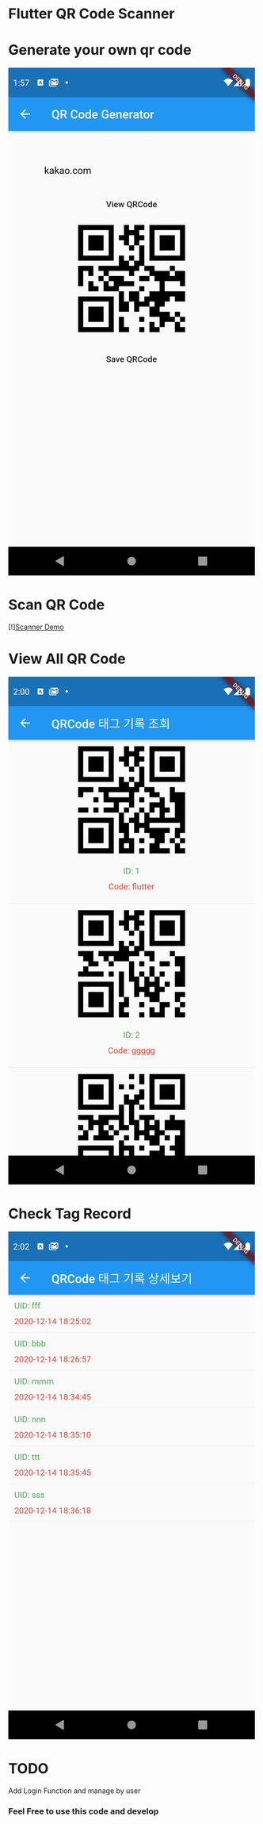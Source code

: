 # Flutter QR Code Scanner

# Generate your own qr code
![Generator](screenshot/generate_qr_code.png)

# Scan QR Code
[!][Scanner Demo](screenshot/scan_demo.gif)

# View All QR Code
![Generator](screenshot/view_all.png)

# Check Tag Record
![Generator](screenshot/view_detail.png)

# TODO
Add Login Function and manage by user

### Feel Free to use this code and develop